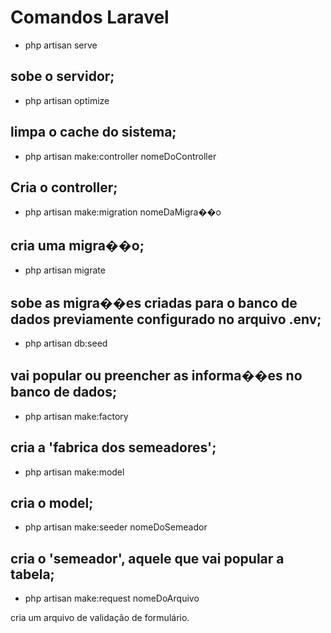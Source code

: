 # Comandos Laravel

 - php artisan serve

 sobe o servidor;
----------------------------
- php artisan optimize

 limpa o cache do sistema;
-----------------------------------
- php artisan make:controller nomeDoController

Cria o controller;
-------------------------------------------
- php artisan make:migration nomeDaMigra��o 

cria uma migra��o;
----------------------------------------
- php artisan migrate

sobe as migra��es criadas para o banco de dados previamente configurado no arquivo .env;
--------------------------------------------------------------------------------------------
- php artisan db:seed

vai popular ou preencher as informa��es no banco de dados;
------------------------------------------------------------------------------------------
- php artisan make:factory

cria a 'fabrica dos semeadores';
------------------------------------------------------------------------------------------
- php artisan make:model

 cria o model;
------------------------------------------------------------------------------------------
- php artisan make:seeder nomeDoSemeador

cria o 'semeador', aquele que vai popular a tabela;
------------------------------------------------------------------------------------------
- php artisan make:request nomeDoArquivo

cria um arquivo de validação de formulário.